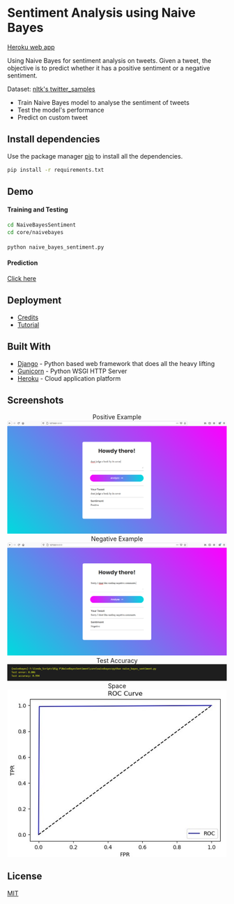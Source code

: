 # Sentiment Analysis using Naive Bayes

[Heroku web app](https://sentysis.herokuapp.com/)

Using Naive Bayes for sentiment analysis on tweets. Given a tweet, the objective is to predict whether it has a positive sentiment or a negative sentiment.

Dataset: [nltk's twitter_samples](http://www.nltk.org/howto/twitter.html#Using-a-Tweet-Corpus)

* Train Naive Bayes model to analyse the sentiment of tweets
* Test the model's performance
* Predict on custom tweet

## Install dependencies
Use the package manager [pip](https://pip.pypa.io/en/stable/) to install all the dependencies.

```bash
pip install -r requirements.txt
```

## Demo
#### Training and Testing
```bash
cd NaiveBayesSentiment
cd core/naivebayes

python naive_bayes_sentiment.py
```
#### Prediction
[Click here](https://sentysis.herokuapp.com/)

## Deployment
* [Credits](https://coreyms.com/)
* [Tutorial](https://www.youtube.com/watch?v=6DI_7Zja8Zc)

## Built With
* [Django](https://www.djangoproject.com/) - Python based web framework that does all the heavy lifting
* [Gunicorn](https://gunicorn.org/) - Python WSGI HTTP Server
* [Heroku](https://www.heroku.com/) - Cloud application platform


## Screenshots
<center>Positive Example</center>
<img src='./images/positive_tweet.PNG' style='width: 200;' >

<center>Negative Example</center>
<img src='./images/negative_tweet.PNG' style='width: 200;' >

<center>Test Accuracy</center>
<img src='./images/score.PNG' style='width: 200;' >

<center>Space</center>
<img src='./images/roc_curve.jpg' style='width: 200;' >

## License
[MIT](https://choosealicense.com/licenses/mit/)
